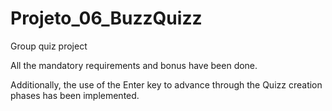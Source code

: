 # Projeto_06_BuzzQuizz

Group quiz project 

All the mandatory requirements and bonus have been done.

Additionally, the use of the Enter key to advance through the Quizz creation phases has been implemented.
